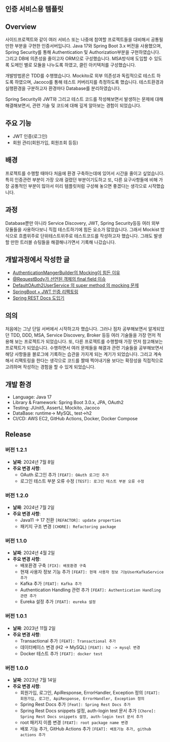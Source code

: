 ## 인증 서비스용 템플릿

## Overview
사이드프로젝트와 같이 여러 서비스 또는 나중에 참여할 프로젝트들을 대비해서 공통될만한 부분을 구현한 인증서버입니다.
Java 17와 Spring Boot 3.x 버전을 사용했으며, Spring Security를 통해 Authentication 및 Authorization부분을 구현하였습니다.
그리고 DB에 의존성을 줄이고자 ORM으로 구성했습니다. MSA방식에 도입할 수 있도록 도메인 별로 모듈을 나누도록 하였고, 클린 아키텍처를 구성했습니다.

개발방법론은 TDD를 수행했습니다. Mockito로 외부 의존성과 독립적으로 테스트 하도록 하였으며, Jacoco를 통해 테스트 커버리지를 측정하도록 했습니다.
테스트환경과 실행환경을 구분하고자 환경마다 Database를 분리하였습니다. 

Spring Security와 JWT와 그리고 테스트 코드를 작성해보면서 발생하는 문제에 대해 해결해보면서, 관련 기술 및 코드에 대해 깊게 알아보는 경험이 되었습니다.


## 주요 기능
* JWT 인증(로그인)
* 회원 관리(회원가입, 회원조회 등등)

## 배경
프로젝트를 수행할 때마다 처음에 환경 구축하는데에 있어서 시간을 줄이고 싶었습니다. 특히 인증관련 부분이 가장 오래 걸렸던 부분이기도하고 또, 다른 요구사항들에 비해 가장 공통적인 부분이 많아서 미리 템플릿처럼 구성해 놓으면 좋겠다는 생각으로 시작했습니다. 

## 과정
Database뿐만 아니라 Service Discovery, JWT, Spring Security등등 여러 외부 모듈들을 사용하다보니 직접 테스트하기에 힘든 요소가 많았습니다. 그래서 Mockist 방식으로 흐름위주로 단위테스트위주로 테스트코드를 작성하고자 했습니다. 그래도 발생할 만한 트러블 슈팅들을 해결해나가면서 기록해 나갔습니다. 

## 개발과정에서 작성한 글
* [AuthenticationMangerBuilder의 Mocking이 힘든 이유
](https://velog.io/@hongjunland/AuthenticationMangerBuilder%EC%9D%98-Mocking%EC%9D%B4-%ED%9E%98%EB%93%A0-%EC%9D%B4%EC%9C%A0)
* [@RequestBody가 선언된 객체의 final field 이슈
](https://velog.io/@hongjunland/RequestBody%EA%B0%80-%EC%84%A0%EC%96%B8%EB%90%9C-%EA%B0%9D%EC%B2%B4%EC%9D%98-final-field-%EC%9D%B4%EC%8A%88)
* [DefaultOAuth2UserService 의 super method 의 mocking 문제](https://velog.io/@hongjunland/DefaultOAuth2UserService-%EC%9D%98-super-method-%EC%9D%98-mocking-%EB%AC%B8%EC%A0%9C)
* [SpringBoot + JWT 인증 리팩토링](https://velog.io/@hongjunland/SpringBoot-JWT-%EC%9D%B8%EC%A6%9D-%EB%A6%AC%ED%8C%A9%ED%86%A0%EB%A7%81)
* [Spring REST Docs 도입기
](https://velog.io/@hongjunland/Spring-REST-Docs-%EB%8F%84%EC%9E%85%EA%B8%B0)
## 의의
처음에는 그냥 단일 서버에서 시작하고자 했습니다. 그러나 점차 공부해보면서 알게되었던 TDD, DDD, MSA, Service Discovery, Broker 등등 여러 기술들을 가장 먼저 적용해 보는 프로젝트가 되었습니다. 또, 다른 프로젝트를 수행할때 가장 먼저 참고해보는 프로젝트가 되었습니다. 수행하면서 여러 문제들을 해결과 관련 기술들을 공부해보면서 해당 사항들을 블로그에 기록하는 습관을 가지게 되는 계기가 되었습니다. 그리고 계속해서 리팩토링을 한다는 생각으로 코드를 짤때 찍어내기용 보다는 확장성을 직접적으로 고려하며 작성하는 경험을 할 수 있게 되었습니다.


## 개발 환경
* Language: Java 17
* Library & Framework: Spring Boot 3.0.x, JPA, OAuth2
* Testing: JUnit5, AssertJ, Mockito, Jacoco
* DataBase: runtime-> MySQL, test->h2
* CI/CD: AWS EC2, GitHub Actions, Docker, Docker Compose

## Release
### 버전 1.2.1
- **날짜**: 2024년 7월 8일
- **주요 변경 사항**:
    - OAuth 로그인 추가 `[FEAT]: OAuth 로그인 추가`
    - 로그인 테스트 부분 오류 수정 `[TEST]: 로그인 테스트 부분 오류 수정`
  
### 버전 1.2.0
- **날짜**: 2024년 7월 2일
- **주요 변경 사항**:
    - Java11 -> 17 전환 `[REFACTOR]: update properties`
    - 패키지 구조 변경 `[CHORE]: Refactoring package`

### 버전 1.1.0
- **날짜**: 2024년 4월 2일
- **주요 변경 사항**:
    - 배포환경 구축 `[FIX]: 배포환경 구축`
    - 현재 사용자 정보 기능 추가 `[FEAT]: 현재 사용자 정보 기능UserKafkaService 추가`
    - Kafka 추가 `[FEAT]: Kafka 추가`
    - Authentication Handling 관련 추가 `[FEAT]: Authentication Handling 관련 추가`
    - Eureka 설정 추가 `[FEAT]: eureka 설정`

### 버전 1.0.1
- **날짜**: 2023년 11월 2일
- **주요 변경 사항**:
    - Transactional 추가 `[FEAT]: Transactional 추가`
    - 데이터베이스 변경 (H2 -> MySQL) `[FEAT]: h2 -> mysql 변경`
    - Docker 테스트 추가 `[FEAT]: docker test`

### 버전 1.0.0
- **날짜**: 2023년 7월 14일
- **주요 변경 사항**:
    - 회원가입, 로그인, ApiResponse, ErrorHandler, Exception 정의 `[FEAT]: 회원가입, 로그인, ApiResponse, ErrorHandler, Exception 정의`
    - Spring Rest Docs 추가 `[Feat]: Spring Rest Docs 추가`
    - Spring Rest Docs snippets 설정, auth-login test 문서 추가 `[Chore]: Spring Rest Docs snippets 설정, auth-login test 문서 추가`
    - root 패키지 이름 변경 `[FEAT]: root package name 변경`
    - 배포 기능 추가, GitHub Actions 추가 `[FEAT]: 배포기능 추가, github actions 추가`